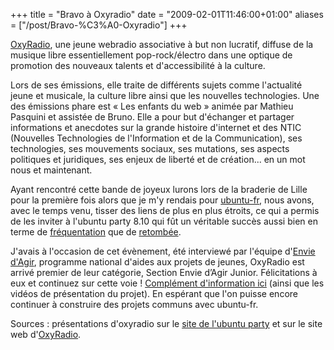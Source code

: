 +++
title = "Bravo à Oxyradio"
date = "2009-02-01T11:46:00+01:00"
aliases = ["/post/Bravo-%C3%A0-Oxyradio"]
+++
    <p><a href="http://www.oxyradio.net/" hreflang="fr">OxyRadio</a>, une jeune webradio associative à but non lucratif, diffuse de la musique libre essentiellement pop-rock/électro dans une optique de promotion des nouveaux talents et d'accessibilité à la culture.</p>


<p>Lors de ses émissions, elle traite de différents sujets comme l'actualité jeune et musicale, la culture libre ainsi que les nouvelles technologies. Une des émissions phare est « Les enfants du web » animée par Mathieu Pasquini et assistée de Bruno. Elle a pour but d'échanger et partager informations et anecdotes sur la grande histoire d'internet et des NTIC (Nouvelles Technologies de l'Information et de la Communication), ses technologies, ses mouvements sociaux, ses mutations, ses aspects politiques et juridiques, ses enjeux de liberté et de création... en un mot nous et maintenant.</p>


<p>Ayant rencontré cette bande de joyeux lurons lors de la braderie de Lille pour la première fois alors que je m'y rendais pour <a href="/post/www.ubuntu-fr.org" hreflang="fr">ubuntu-fr</a>, nous avons, avec le temps venu, tisser des liens de plus en plus étroits, ce qui a permis de les inviter à l'ubuntu party 8.10 qui fût un véritable succès aussi bien en terme de <a href="/post/Ubuntu-Party-Paris%3A-more-than-4-000-visitors!" hreflang="en">fréquentation</a> que de <a href="http://www.ubuntu-party.org/retombees.php" hreflang="fr">retombée</a>.</p>


<p>J'avais à l'occasion de cet évènement, été interviewé par l'équipe d'<a href="http://www.enviedagir.fr/" hreflang="fr">Envie d'Agir</a>, programme national d'aides aux projets de jeunes, OxyRadio est arrivé premier de leur catégorie, Section Envie d’Agir Junior. Félicitations à eux et continuez sur cette voie ! <a href="http://blog.oxyradio.net/2009/01/30/oxyradio-remporte-le-premier-prix.html" hreflang="fr">Complément d'information ici</a> (ainsi que les vidéos de présentation du projet). En espérant que l'on puisse encore continuer à construire des projets communs avec ubuntu-fr.</p>


<p>Sources : présentations d'oxyradio sur le <a href="http://www.ubuntu-party.org/paris/programme.php" hreflang="fr">site de l'ubuntu party</a> et sur le site web d'<a href="http://www.oxyradio.net/les-enfants-du-web-redif.html" hreflang="fr">OxyRadio</a>.</p>